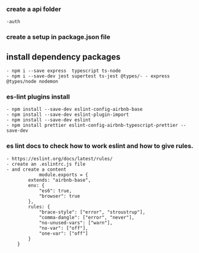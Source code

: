 ### create a api folder
    -auth
### create a setup in package.json file 

## install dependency packages 
    - npm i --save express  typescript ts-node 
    - npm i --save-dev jest supertest ts-jest @types/- - express @types/node nodemon 
### es-lint plugins install
    - npm install --save-dev eslint-config-airbnb-base
    - npm install --save-dev eslint-plugin-import
    - npm install --save-dev eslint
    - npm install prettier eslint-config-airbnb-typescript-prettier --save-dev
### es lint docs to check how to work eslint and how to give rules.
    - https://eslint.org/docs/latest/rules/
    - create an .eslintrc.js file
    - and create a content
                module.exports = {
            extends: "airbnb-base",
            env: {
                "es6": true,
                "browser": true
            },
            rules: {
                "brace-style": ["error", "stroustrup"],
                "comma-dangle": ["error", "never"],
                "no-unused-vars": ["warn"],
                "no-var": ["off"],
                "one-var": ["off"]
            }
        }
